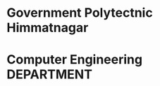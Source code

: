 







<html lang="en">

<head>

<meta charset="utf-8">

<meta name="viewport" content="width=device-width, initial-scale=1">

<title>Bootstrap demo</title>

<link href="css/bootstrap.min.css" rel="stylesheet">

</head>

<body>

<div class="position-absolute top-50 start-50 translate-middle">

<h1>Government Polytectnic Himmatnagar</h1> <h1>Computer Engineering DEPARTMENT</h1>

</div>

<script src="js/bootstrap.bundle.min.js"></script>

</body>

</html>

